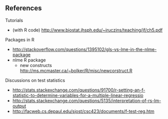 ## References

Tutorials 

* (with R code) http://www.biostat.jhsph.edu/~iruczins/teaching/jf/ch5.pdf

Packages in R

* http://stackoverflow.com/questions/1395102/gls-vs-lme-in-the-nlme-package
* nlme R package
    * new constructs http://ms.mcmaster.ca/~bolker/R/misc/newcorstruct.R

Discussions on test statistics

* http://stats.stackexchange.com/questions/91700/r-setting-an-f-statistic-to-determine-variables-for-a-multiple-linear-regressio
* http://stats.stackexchange.com/questions/5135/interpretation-of-rs-lm-output
* http://facweb.cs.depaul.edu/sjost/csc423/documents/f-test-reg.htm
